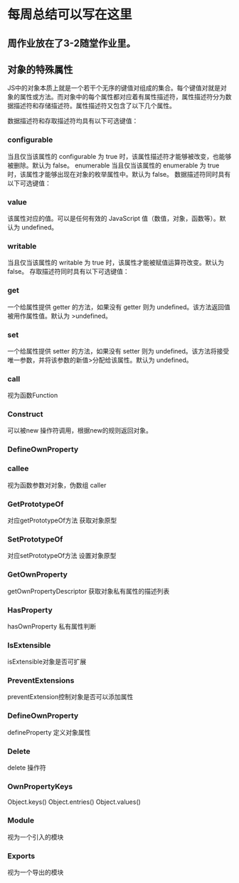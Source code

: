 # 每周总结可以写在这里
## 周作业放在了3-2随堂作业里。
## 对象的特殊属性
JS中的对象本质上就是一个若干个无序的键值对组成的集合。每个键值对就是对象的属性或方法。而对象中的每个属性都对应着有属性描述符，属性描述符分为数据描述符和存储描述符。属性描述符又包含了以下几个属性。

数据描述符和存取描述符均具有以下可选键值：

### configurable
当且仅当该属性的 configurable 为 true 时，该属性描述符才能够被改变，也能够被删除。默认为 false。
enumerable
当且仅当该属性的 enumerable 为 true 时，该属性才能够出现在对象的枚举属性中。默认为 false。
数据描述符同时具有以下可选键值：

### value
该属性对应的值。可以是任何有效的 JavaScript 值（数值，对象，函数等）。默认为 undefined。

### writable
当且仅当该属性的 writable 为 true 时，该属性才能被赋值运算符改变。默认为 false。
存取描述符同时具有以下可选键值：

### get
一个给属性提供 getter 的方法，如果没有 getter 则为 undefined。该方法返回值被用作属性值。默认为 >undefined。

### set
一个给属性提供 setter 的方法，如果没有 setter 则为 undefined。该方法将接受唯一参数，并将该参数的新值>分配给该属性。默认为 undefined。

### call
视为函数Function

### Construct
可以被new 操作符调用，根据new的规则返回对象。

### DefineOwnProperty

### callee
视为函数参数对对象，伪数组 caller

### GetPrototypeOf
对应getPrototypeOf方法 获取对象原型

### SetPrototypeOf
对应setPrototypeOf方法 设置对象原型

### GetOwnProperty
getOwnPropertyDescriptor 获取对象私有属性的描述列表

### HasProperty
hasOwnProperty 私有属性判断

### IsExtensible
isExtensible对象是否可扩展

### PreventExtensions
preventExtension控制对象是否可以添加属性

### DefineOwnProperty
defineProperty 定义对象属性

### Delete
delete 操作符

### OwnPropertyKeys
Object.keys() Object.entries() Object.values()

### Module
视为一个引入的模块

### Exports
视为一个导出的模块
